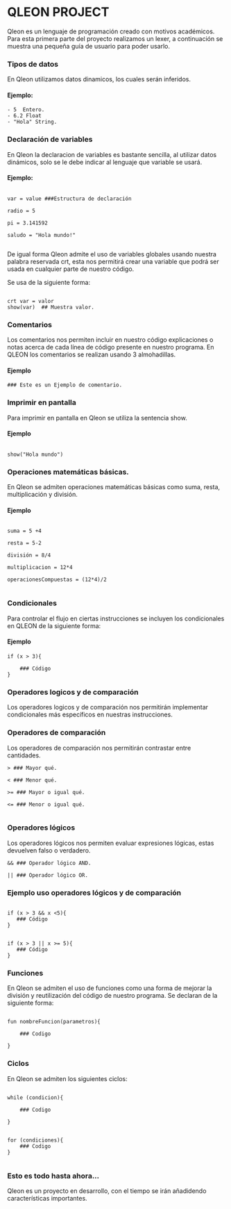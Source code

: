 
# QLEON PROJECT

Qleon es un lenguaje de programación creado con motivos académicos.
Para esta primera parte del proyecto realizamos un lexer, a continuación se muestra una pequeña guía de usuario para poder usarlo.

### Tipos de datos

En Qleon utilizamos datos dinamicos, los cuales serán inferidos.

#### Ejemplo:

```
- 5  Entero.
- 6.2 Float
- "Hola" String.
```

### Declaración de variables

En Qleon la declaracion de variables es bastante sencilla, al utilizar datos dinámicos, solo se le debe indicar al lenguaje que variable se usará.


#### Ejemplo:

```

var = value ###Estructura de declaración

radio = 5

pi = 3.141592

saludo = "Hola mundo!"


```

De igual forma Qleon admite el uso de variables globales usando nuestra palabra reservada crt, esta nos permitirá crear una variable que podrá ser usada en cualquier parte de nuestro código.

Se usa de la siguiente forma:

```

crt var = valor
show(var)  ## Muestra valor.

```


### Comentarios

Los comentarios nos permiten incluir en nuestro código explicaciones o notas acerca de cada línea de código presente en nuestro programa.
En QLEON los comentarios se realizan usando 3 almohadillas.

#### Ejemplo

```
### Este es un Ejemplo de comentario.

```


### Imprimir en pantalla


Para imprimir en pantalla en Qleon se utiliza la sentencia show.

#### Ejemplo

```

show("Hola mundo")

```


### Operaciones matemáticas básicas.

En Qleon se admiten operaciones matemáticas básicas como suma, resta, multiplicación y división.


#### Ejemplo

```

suma = 5 +4

resta = 5-2

división = 8/4

multiplicacion = 12*4

operacionesCompuestas = (12*4)/2


```


### Condicionales

Para controlar el flujo en ciertas instrucciones se incluyen los condicionales en QLEON de la siguiente forma:


#### Ejemplo

```
if (x > 3){

    ### Código
}
```


### Operadores logicos y de comparación

Los operadores logicos y de comparación nos permitirán implementar condicionales más específicos en nuestras instrucciones.


### Operadores de comparación

Los operadores de comparación nos permitirán contrastar entre cantidades. 


```
> ### Mayor qué.

< ### Menor qué.

>= ### Mayor o igual qué.

<= ### Menor o igual qué.


```

### Operadores lógicos

Los operadores lógicos nos permiten evaluar expresiones lógicas, estas devuelven falso o verdadero.


```
&& ### Operador lógico AND.

|| ### Operador lógico OR.

```


### Ejemplo uso operadores lógicos y de comparación

```

if (x > 3 && x <5){
   ### Código
}


if (x > 3 || x >= 5){
   ### Código
}

```


### Funciones

En Qleon se admiten el uso de funciones como una forma de mejorar la división y reutilización del código de nuestro programa. Se declaran de la siguiente forma:

```

fun nombreFuncion(parametros){

    ### Codigo

}

```


### Ciclos

En Qleon se admiten los siguientes ciclos:


```

while (condicion){

    ### Codigo

}


for (condiciones){
    ### Codigo
}


```


### Esto es todo hasta ahora...

Qleon es un proyecto en desarrollo, con el tiempo se irán añadidendo características importantes.
